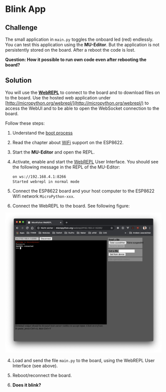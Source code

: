 # Blink App

## Challenge

The small application in `main.py` toggles the onboard led (red) endlessly. You can test this application using the **MU-Editor**. But the application is not persistently stored on the board. After a reboot the code is lost.

**Question: How it possible to run own code even after rebooting the board?**

## Solution

You will use the [**WebREPL**](https://docs.micropython.org/en/latest/esp8266/quickref.html#webrepl-web-browser-interactive-prompt) to connect to the board and to download files on to the board. Use the hosted web application under [http://micropython.org/webrepl/](http://micropython.org/webrepl/) to access the WebUI and to be able to open the WebSocket connection to the board.

Follow these steps:

1. Understand the [boot process](https://docs.micropython.org/en/latest/esp8266/general.html#boot-process)

2. Read the chapter about [WiFi](https://docs.micropython.org/en/latest/esp8266/tutorial/intro.html#wifi) support on the ESP8622.

3. Start the **MU-Editor** and open the REPL.

3. Activate, enable and start the [WebREPL](https://docs.micropython.org/en/latest/esp8266/quickref.html#webrepl-web-browser-interactive-prompt) User Interface. You should see the following message in the REPL of the MU-Editor: 

   ```
   on ws://192.168.4.1:8266
   Started webrepl in normal mode
   ```

3. Connect the ESP8622 board and your host computer to the ESP8622 Wifi network `MicroPython-xxx`. 

4. Connect the WebREPL to the board. See following figure:

<img src="webrepl.png">

4. Load and send the file `main.py` to the board, using the WebREPL User Interface (see above).

5. Reboot/reconnect the board. 

6. **Does it blink?**